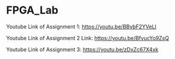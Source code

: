 # FPGA_Lab
Youtube Link of Assignment 1: https://youtu.be/BBybF2YVeLI


Youtube Link of Assignment 2 Link: https://youtu.be/BfvucYo9ZsQ

Youtube Link of Assignment 3: https://youtu.be/zDxZc67X4xk
